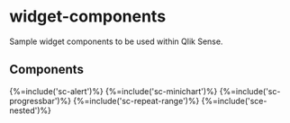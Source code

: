 # widget-components

Sample widget components to be used within Qlik Sense.

## Components

<!-- toc -->

{%=include('sc-alert')%}
{%=include('sc-minichart')%}
{%=include('sc-progressbar')%}
{%=include('sc-repeat-range')%}
{%=include('sce-nested')%}


